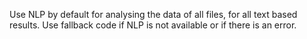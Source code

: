 Use NLP by default for analysing the data of all files, for all text based results. Use fallback code if NLP is not available or if there is an error.